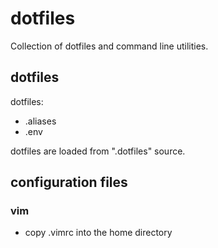 # dotfiles

Collection of dotfiles and command line utilities.

## dotfiles
dotfiles:
- .aliases
- .env

dotfiles are loaded from ".dotfiles" source.

## configuration files

### vim
- copy .vimrc into the home directory
